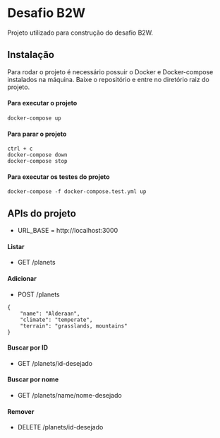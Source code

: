 # Desafio B2W

Projeto utilizado para construção do desafio B2W.

## Instalação

Para rodar o projeto é necessário possuir o Docker e Docker-compose instalados na máquina. Baixe o repositório e entre no diretório raiz do projeto.

#### Para executar o projeto
```
docker-compose up
```

#### Para parar o projeto
```
ctrl + c
docker-compose down
docker-compose stop
```

#### Para executar os testes do projeto
```
docker-compose -f docker-compose.test.yml up
```

## APIs do projeto

* URL_BASE = http://localhost:3000

#### Listar
* GET /planets

#### Adicionar
* POST /planets
```
{
    "name": "Alderaan",
    "climate": "temperate",
    "terrain": "grasslands, mountains"
}
```

#### Buscar por ID
* GET /planets/id-desejado

#### Buscar por nome
* GET /planets/name/nome-desejado

#### Remover
* DELETE /planets/id-desejado
